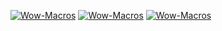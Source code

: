 [![Wow-Macros](https://img.shields.io/badge/World%20of%20Warcraft-1.12.2-orange)](https://github.com/Srxne/Wow-Macros) [![Wow-Macros](https://img.shields.io/badge/-2.4.3-green)](https://github.com/Srxne/Wow-Macros) [![Wow-Macros](https://img.shields.io/badge/-3.3.5-blue)](https://github.com/Srxne/Wow-Macros)
